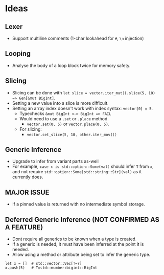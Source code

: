 # Ideas

## Lexer

- Support multiline comments (1-char lookahead for `#`, `\n` injection)

## Looping

- Analyse the body of a loop block twice for memory safety.

## Slicing

- Slicing can be done with `let slice = vector.iter_mut().slice(5, 10) => Gen[&mut BigInt]`.
- Setting a new value into a slice is more difficult.
- Setting an array index doesn't work with index syntax: `vector[0] = 5`.
    - Typechecks `&mut BigInt <-> BigInt => FAIL`
    - Would need to use a `.set` or `.place` method.
        - `vector.set(0, 5)` or `vector.place(0, 5)`.
    - For slicing:
        - `vector.set_slice(5, 10, other.iter_mov())`

## Generic Inference

- Upgrade to infer from variant parts as-well
- For example, `case x is std::option::Some(val)` should infer `T` from `x`, and not require
  `std::option::Some[std::string::Str](val)` as it currently does.

## MAJOR ISSUE

- If a pinned value is returned with no intermediate symbol storage.


## Deferred Generic Inference (NOT CONFIRMED AS A FEATURE)
- Dont require all generics to be known when a type is created.
- If a generic is needed, it must have been inferred at the point it is needed.
- Allow using a method or attribute being set to infer the generic type.

```
let x = []  # std::vector::Vec[T=?]
x.push(5)   # T=std::number:bigint::BigInt
```
